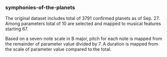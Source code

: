 ### symphonies-of-the-planets

The original dataset includes total of 3791 confirmed planets as of Sep. 27. Among parameters total of 10 are selected and mapped to musical features starting 67. <br/>

Based on a seven-note scale in B major, pitch for each note is mapped from the remainder of parameter value divided by 7. A duration is mapped from the scale of parameter value compared to the total.
